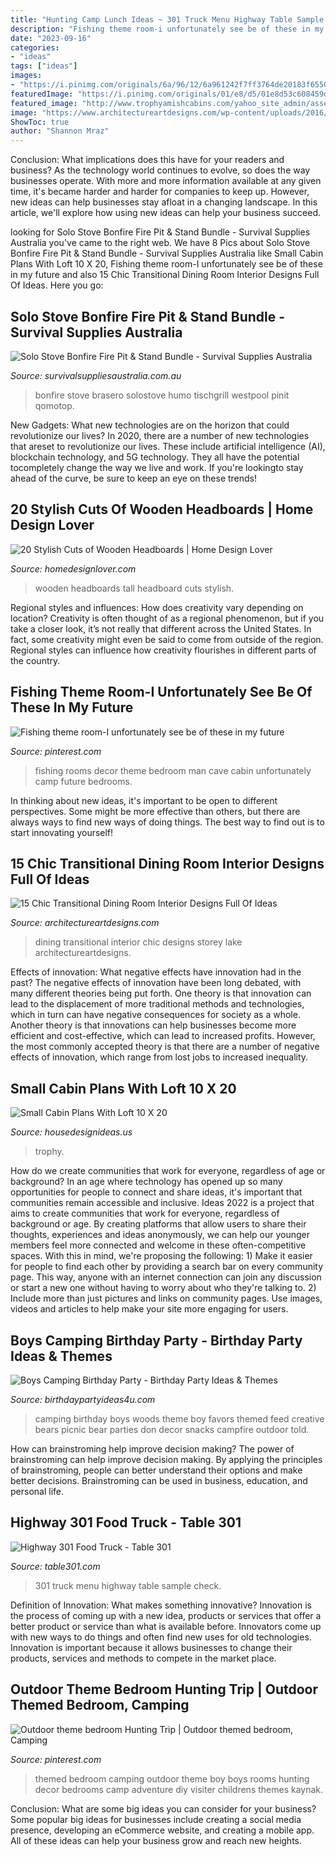 ```yaml
---
title: "Hunting Camp Lunch Ideas ~ 301 Truck Menu Highway Table Sample Check"
description: "Fishing theme room-i unfortunately see be of these in my future"
date: "2023-09-16"
categories:
- "ideas"
tags: ["ideas"]
images:
- "https://i.pinimg.com/originals/6a/96/12/6a961242f7ff3764de20183f6550b230.jpg"
featuredImage: "https://i.pinimg.com/originals/01/e8/d5/01e8d53c608459dcb11f23af832c4667.jpg"
featured_image: "http://www.trophyamishcabins.com/yahoo_site_admin/assets/images/IMG_2753.247152721_std.JPG"
image: "https://www.architectureartdesigns.com/wp-content/uploads/2016/01/15-Chic-Transitional-Dining-Room-Interior-Designs-Full-Of-Ideas-4.jpg"
ShowToc: true
author: "Shannon Mraz"
---
```



Conclusion: What implications does this have for your readers and business?
As the technology world continues to evolve, so does the way businesses operate. With more and more information available at any given time, it's became harder and harder for companies to keep up. However, new ideas can help businesses stay afloat in a changing landscape. In this article, we'll explore how using new ideas can help your business succeed.

	

		
looking for Solo Stove Bonfire Fire Pit &amp; Stand Bundle - Survival Supplies Australia you've came to the right web. We have 8 Pics about Solo Stove Bonfire Fire Pit &amp; Stand Bundle - Survival Supplies Australia like Small Cabin Plans With Loft 10 X 20, Fishing theme room-I unfortunately see be of these in my future and also 15 Chic Transitional Dining Room Interior Designs Full Of Ideas. Here you go:
		
    
## Solo Stove Bonfire Fire Pit &amp; Stand Bundle - Survival Supplies Australia

<img loading=lazy src="https://www.survivalsuppliesaustralia.com.au/site/products/8010_9.jpg" onerror="this.onerror=null;this.src='https://tse4.mm.bing.net/th?id=OIP.VZb6wbhD85FAoQNXQYpZhwHaHa&amp;pid=15.1';" alt="Solo Stove Bonfire Fire Pit &amp; Stand Bundle - Survival Supplies Australia">

_Source: survivalsuppliesaustralia.com.au_

>bonfire stove brasero solostove humo tischgrill westpool pinit qomotop. 

	

New Gadgets: What new technologies are on the horizon that could revolutionize our lives?
In 2020, there are a number of new technologies that areset to revolutionize our lives. These include artificial intelligence (AI), blockchain technology, and 5G technology. They all have the potential tocompletely change the way we live and work. If you're lookingto stay ahead of the curve, be sure to keep an eye on these trends!

    
## 20 Stylish Cuts Of Wooden Headboards | Home Design Lover

<img loading=lazy src="https://homedesignlover.com/wp-content/uploads/2014/10/4-tall-headboard-wooden.jpg" onerror="this.onerror=null;this.src='https://tse1.mm.bing.net/th?id=OIP.TUaquUO3QImZHzqRhWn2FQHaFL&amp;pid=15.1';" alt="20 Stylish Cuts of Wooden Headboards | Home Design Lover">

_Source: homedesignlover.com_

>wooden headboards tall headboard cuts stylish. 

	

Regional styles and influences: How does creativity vary depending on location?
Creativity is often thought of as a regional phenomenon, but if you take a closer look, it’s not really that different across the United States. In fact, some creativity might even be said to come from outside of the region. Regional styles can influence how creativity flourishes in different parts of the country.

    
## Fishing Theme Room-I Unfortunately See Be Of These In My Future

<img loading=lazy src="https://i.pinimg.com/originals/6a/96/12/6a961242f7ff3764de20183f6550b230.jpg" onerror="this.onerror=null;this.src='https://tse3.mm.bing.net/th?id=OIP.gDTrr-XdUEvEMk-mWGv0ogHaFj&amp;pid=15.1';" alt="Fishing theme room-I unfortunately see be of these in my future">

_Source: pinterest.com_

>fishing rooms decor theme bedroom man cave cabin unfortunately camp future bedrooms. 

	

In thinking about new ideas, it's important to be open to different perspectives. Some might be more effective than others, but there are always ways to find new ways of doing things. The best way to find out is to start innovating yourself!

    
## 15 Chic Transitional Dining Room Interior Designs Full Of Ideas

<img loading=lazy src="https://www.architectureartdesigns.com/wp-content/uploads/2016/01/15-Chic-Transitional-Dining-Room-Interior-Designs-Full-Of-Ideas-4.jpg" onerror="this.onerror=null;this.src='https://tse1.mm.bing.net/th?id=OIP.X7NqLPB9EyVoPGqtGup8agHaE7&amp;pid=15.1';" alt="15 Chic Transitional Dining Room Interior Designs Full Of Ideas">

_Source: architectureartdesigns.com_

>dining transitional interior chic designs storey lake architectureartdesigns. 

	

Effects of innovation: What negative effects have innovation had in the past?
The negative effects of innovation have been long debated, with many different theories being put forth. One theory is that innovation can lead to the displacement of more traditional methods and technologies, which in turn can have negative consequences for society as a whole. Another theory is that innovations can help businesses become more efficient and cost-effective, which can lead to increased profits. However, the most commonly accepted theory is that there are a number of negative effects of innovation, which range from lost jobs to increased inequality.

    
## Small Cabin Plans With Loft 10 X 20

<img loading=lazy src="http://www.trophyamishcabins.com/yahoo_site_admin/assets/images/IMG_2753.247152721_std.JPG" onerror="this.onerror=null;this.src='https://tse3.mm.bing.net/th?id=OIP.Uo-X-yiOHX2AQcLUXWAWkwHaFj&amp;pid=15.1';" alt="Small Cabin Plans With Loft 10 X 20">

_Source: housedesignideas.us_

>trophy. 

	

How do we create communities that work for everyone, regardless of age or background?
In an age where technology has opened up so many opportunities for people to connect and share ideas, it's important that communities remain accessible and inclusive. Ideas 2022 is a project that aims to create communities that work for everyone, regardless of background or age. By creating platforms that allow users to share their thoughts, experiences and ideas anonymously, we can help our younger members feel more connected and welcome in these often-competitive spaces. With this in mind, we're proposing the following: 1) Make it easier for people to find each other by providing a search bar on every community page. This way, anyone with an internet connection can join any discussion or start a new one without having to worry about who they're talking to. 2) Include more than just pictures and links on community pages. Use images, videos and articles to help make your site more engaging for users.

    
## Boys Camping Birthday Party - Birthday Party Ideas &amp; Themes

<img loading=lazy src="http://i0.wp.com/www.birthdaypartyideas4u.com/wp-content/uploads/2015/03/boys-camping-birthday-party-dont-feed-the-bears-e1427719335600.jpg?resize=570%2C807" onerror="this.onerror=null;this.src='https://tse1.mm.bing.net/th?id=OIP.VAiUoKGZLKHLtQ9XKgDg1QHaKf&amp;pid=15.1';" alt="Boys Camping Birthday Party - Birthday Party Ideas &amp; Themes">

_Source: birthdaypartyideas4u.com_

>camping birthday boys woods theme boy favors themed feed creative bears picnic bear parties don decor snacks campfire outdoor told. 

	

How can brainstroming help improve decision making?
The power of brainstroming can help improve decision making. By applying the principles of brainstroming, people can better understand their options and make better decisions. Brainstroming can be used in business, education, and personal life.

    
## Highway 301 Food Truck - Table 301

<img loading=lazy src="https://table301.com/wp-content/uploads/2016/06/H301-MenuBoard.jpg" onerror="this.onerror=null;this.src='https://tse4.mm.bing.net/th?id=OIP.v9xhO82057owL0xlZg07ngHaNL&amp;pid=15.1';" alt="Highway 301 Food Truck - Table 301">

_Source: table301.com_

>301 truck menu highway table sample check. 

	

Definition of Innovation: What makes something innovative?
Innovation is the process of coming up with a new idea, products or services that offer a better product or service than what is available before. Innovators come up with new ways to do things and often find new uses for old technologies. Innovation is important because it allows businesses to change their products, services and methods to compete in the market place.

    
## Outdoor Theme Bedroom Hunting Trip | Outdoor Themed Bedroom, Camping

<img loading=lazy src="https://i.pinimg.com/originals/01/e8/d5/01e8d53c608459dcb11f23af832c4667.jpg" onerror="this.onerror=null;this.src='https://tse4.mm.bing.net/th?id=OIP.Ty1VZIEtgJC3-fpeaHnzEAHaJ4&amp;pid=15.1';" alt="Outdoor theme bedroom Hunting Trip | Outdoor themed bedroom, Camping">

_Source: pinterest.com_

>themed bedroom camping outdoor theme boy boys rooms hunting decor bedrooms camp adventure diy visiter childrens themes kaynak. 

	

Conclusion: What are some big ideas you can consider for your business?
Some popular big ideas for businesses include creating a social media presence, developing an eCommerce website, and creating a mobile app. All of these ideas can help your business grow and reach new heights.

